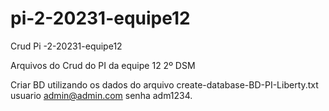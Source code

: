 # pi-2-20231-equipe12
Crud Pi -2-20231-equipe12

Arquivos do Crud do PI da equipe 12 2º DSM

Criar BD utilizando os dados do arquivo create-database-BD-PI-Liberty.txt
usuario admin@admin.com
senha adm1234.
